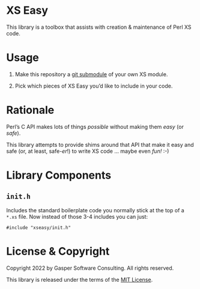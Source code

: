 # XS Easy

This library is a toolbox that assists with creation & maintenance
of Perl XS code.

# Usage

1. Make this repository a
[git submodule](https://git-scm.com/book/en/v2/Git-Tools-Submodules)
of your own XS module.

2. Pick which pieces of XS Easy you’d like to include in your code.

# Rationale

Perl’s C API makes lots of things _possible_ without making them
_easy_ (or _safe_).

This library attempts to provide shims around that API that make it easy
and safe (or, at least, safe-_er_!) to write XS code … maybe even *fun!* :-)

# Library Components

## `init.h`

Includes the standard boilerplate code you normally stick at the top
of a `*.xs` file. Now instead of those 3-4 includes you can just:
```
#include "xseasy/init.h"
```

# License & Copyright

Copyright 2022 by Gasper Software Consulting. All rights reserved.

This library is released under the terms of the
[MIT License](https://mitlicense.org/).
